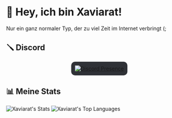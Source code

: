 # 👋 Hey, ich bin Xaviarat!
Nur ein ganz normaler Typ, der zu viel Zeit im Internet verbringt (;

## 🪛 Discord
<div style="display: flex; justify-content: center; align-items: center;">
  <div style="background-color: #2f3136; padding: 10px; border-radius: 10px; width: fit-content;">
    <a href="https://discord.com/users/1314991090616766564">
      <img src="https://lanyard.cnrad.dev/api/1314991090616766564" alt="Discord Presence">
    </a>
  </div>
</div>

## 📊 Meine Stats
![Xaviarat's Stats](https://github-readme-stats.vercel.app/api?username=Xaviarat&theme=blueberry&show_icons=true&hide_border=true&count_private=true) ![Xaviarat's Top Languages](https://github-readme-stats.vercel.app/api/top-langs/?username=Xaviarat&theme=blueberry&show_icons=true&hide_border=false&layout=compact)
